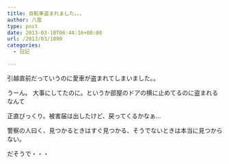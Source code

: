 ```yaml
---
title: 自転車盗まれました。。。
author: 八雲
type: post
date: 2013-03-10T06:44:16+00:00
url: /2013/03/1890
categories:
  - 日記

---
```

引越直前だっていうのに愛車が盗まれてしまいました。。
  
うーん。 大事にしてたのに。というか部屋のドアの横に止めてるのに盗まれるなんて
  
正直びっくり。被害届は出したけど、戻ってくるかなぁ…
  
警察の人曰く、見つかるときはすぐ見つかる、そうでないときは本当に見つからない。
  
だそうで・・・